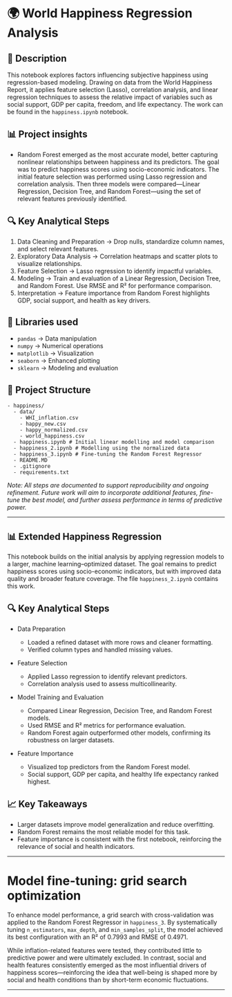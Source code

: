# 🌍 World Happiness Regression Analysis
## 🎯 Description
This notebook explores factors influencing subjective happiness using regression-based modeling. Drawing on data from the World Happiness Report, it applies feature selection (Lasso), correlation analysis, and linear regression techniques to assess the relative impact of variables such as social support, GDP per capita, freedom, and life expectancy. The work can be found in the `happiness.ipynb` notebook.

## 📊 Project insights
- Random Forest emerged as the most accurate model, better capturing nonlinear relationships between happiness and its predictors. The goal was to predict happiness scores using socio-economic indicators. The initial feature selection was performed using Lasso regression and correlation analysis. Then three models were compared—Linear Regression, Decision Tree, and Random Forest—using the set of relevant features previously identified.

## 🔍 Key Analytical Steps
1. Data Cleaning and Preparation → Drop nulls, standardize column names, and select relevant features.
2. Exploratory Data Analysis → Correlation heatmaps and scatter plots to visualize relationships.
3. Feature Selection → Lasso regression to identify impactful variables.
4. Modeling → Train and evaluation of a Linear Regression, Decision Tree, and Random Forest. Use RMSE and R² for performance comparison.
5. Interpretation → Feature importance from Random Forest highlights GDP, social support, and health as key drivers.

## 🧰 Libraries used

- `pandas` →	Data manipulation
- `numpy` →	Numerical operations
- `matplotlib` → Visualization
- `seaborn` →	Enhanced plotting
- `sklearn` →	Modeling and evaluation

## 📁 Project Structure
```text
- happiness/
  - data/
    - WHI_inflation.csv
    - happy_new.csv
    - happy_normalized.csv
    - world_happiness.csv
  - happiness.ipynb # Initial linear modelling and model comparison
  - happiness_2.ipynb # Modelling using the normalized data
  - happiness_3.ipynb # Fine-tuning the Random Forest Regressor
  - README.MD
  - .gitignore
  - requirements.txt
```
*Note: All steps are documented to support reproducibility and ongoing refinement. Future work will aim to incorporate additional features, fine-tune the best model, and further assess performance in terms of predictive power.*

---

## 📊 Extended Happiness Regression
This notebook builds on the initial analysis by applying regression models to a larger, machine learning–optimized dataset. The goal remains to predict happiness scores using socio-economic indicators, but with improved data quality and broader feature coverage. The file `happiness_2.ipynb` contains this work.

## 🔍 Key Analytical Steps
- Data Preparation
  - Loaded a refined dataset with more rows and cleaner formatting.
  - Verified column types and handled missing values.

- Feature Selection
  - Applied Lasso regression to identify relevant predictors.
  - Correlation analysis used to assess multicollinearity.
- Model Training and Evaluation
  - Compared Linear Regression, Decision Tree, and Random Forest models.
  - Used RMSE and R² metrics for performance evaluation.
  - Random Forest again outperformed other models, confirming its robustness on larger datasets.
- Feature Importance
  - Visualized top predictors from the Random Forest model.
  - Social support, GDP per capita, and healthy life expectancy ranked highest.

## 📈 Key Takeaways
- Larger datasets improve model generalization and reduce overfitting.
- Random Forest remains the most reliable model for this task.
- Feature importance is consistent with the first notebook, reinforcing the relevance of social and health indicators.

---

# Model fine-tuning: grid search optimization
To enhance model performance, a grid search with cross-validation was applied to the Random Forest Regressor in `happiness_3`. By systematically tuning `n_estimators`, `max_depth`, and `min_samples_split`, the model achieved its best configuration with an R² of 0.7993 and RMSE of 0.4971.

While inflation-related features were tested, they contributed little to predictive power and were ultimately excluded. In contrast, social and health features consistently emerged as the most influential drivers of happiness scores—reinforcing the idea that well-being is shaped more by social and health conditions than by short-term economic fluctuations.

---
